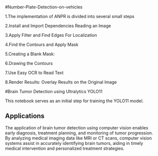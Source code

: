 #Number-Plate-Detection-on-vehicles

1.The implementation of ANPR is 
divided into several small steps

2.Install and Import Dependencies
Reading an Image

3.Apply Filter and Find Edges For Localization

4.Find the Contours and Apply Mask

5.Creating a Blank Mask:

6.Drawing the Contours

7.Use Easy OCR to Read Text

8.Render Results: Overlay Results on the Original Image

#Brain Tumor Detection using Ultralytics YOLO11


This notebook serves as an initial step for training the YOLO11 model.
## Applications

The application of brain tumor detection using computer vision enables early diagnosis, treatment planning, and monitoring of tumor progression. 
By analyzing medical imaging data like MRI or CT scans, computer vision systems assist in accurately identifying brain tumors, aiding in timely medical intervention and personalized treatment strategies.
